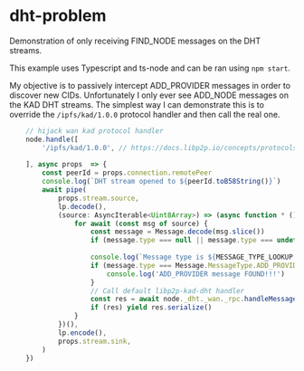 # dht-problem
Demonstration of only receiving FIND_NODE messages on the DHT streams.

This example uses Typescript and ts-node and can be ran using `npm start`.

My objective is to passively intercept ADD_PROVIDER messages in order to discover new CIDs.  Unfortunately I only ever see ADD_NODE messages on the KAD DHT streams.
The simplest way I can demonstrate this is to override the `/ipfs/kad/1.0.0` protocol handler and then call the real one.

```ts
    // hijack wan kad protocol handler
    node.handle([
        '/ipfs/kad/1.0.0', // https://docs.libp2p.io/concepts/protocols/#kad-dht
        
    ], async props  => {
        const peerId = props.connection.remotePeer
        console.log(`DHT stream opened to ${peerId.toB58String()}`)
        await pipe(
            props.stream.source,
            lp.decode(),
            (source: AsyncIterable<Uint8Array>) => (async function * () {
                for await (const msg of source) {    
                    const message = Message.decode(msg.slice())
                    if (message.type === null || message.type === undefined) continue
                    
                    console.log(`Message type is ${MESSAGE_TYPE_LOOKUP[message.type]}`)
                    if (message.type === Message.MessageType.ADD_PROVIDER) {
                        console.log('ADD_PROVIDER message FOUND!!!')
                    }
                    // Call default libp2p-kad-dht handler
                    const res = await node._dht._wan._rpc.handleMessage(peerId, message)
                    if (res) yield res.serialize()
                }
            })(),
            lp.encode(),
            props.stream.sink,
        )    
    })
```
